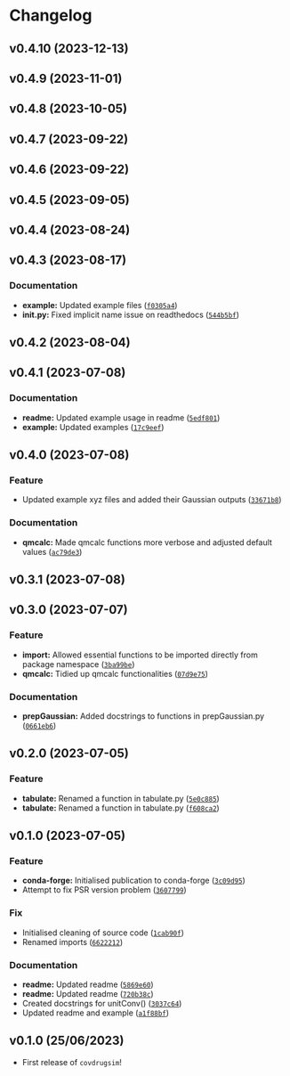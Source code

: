 # Changelog

<!--next-version-placeholder-->

## v0.4.10 (2023-12-13)



## v0.4.9 (2023-11-01)



## v0.4.8 (2023-10-05)



## v0.4.7 (2023-09-22)



## v0.4.6 (2023-09-22)



## v0.4.5 (2023-09-05)



## v0.4.4 (2023-08-24)



## v0.4.3 (2023-08-17)

### Documentation

* **example:** Updated example files ([`f0305a4`](https://github.com/Jon-Ting/covdrugsim/commit/f0305a4a41d28af6cfe8bc5dfd60a8e2dfe3d50c))
* **__init__.py:** Fixed implicit name issue on readthedocs ([`544b5bf`](https://github.com/Jon-Ting/covdrugsim/commit/544b5bf59f539f49a7d24fbdd5b31a1d108cfc61))

## v0.4.2 (2023-08-04)



## v0.4.1 (2023-07-08)

### Documentation

* **readme:** Updated example usage in readme ([`5edf801`](https://github.com/Jon-Ting/covdrugsim/commit/5edf8015371e30041ecdec021398898320a80842))
* **example:** Updated examples ([`17c9eef`](https://github.com/Jon-Ting/covdrugsim/commit/17c9eefa9255a5569dd356e0daeb160381fa078f))

## v0.4.0 (2023-07-08)

### Feature

* Updated example xyz files and added their Gaussian outputs ([`33671b8`](https://github.com/Jon-Ting/covdrugsim/commit/33671b8fb687af9d9efe1e2711c556ed9d4cced8))

### Documentation

* **qmcalc:** Made qmcalc functions more verbose and adjusted default values ([`ac79de3`](https://github.com/Jon-Ting/covdrugsim/commit/ac79de331189bed1da7dfa9dc651a7fca745a14d))

## v0.3.1 (2023-07-08)



## v0.3.0 (2023-07-07)

### Feature

* **import:** Allowed essential functions to be imported directly from package namespace ([`3ba99be`](https://github.com/Jon-Ting/covdrugsim/commit/3ba99be4dd55f8356060ef291733e0d333e4ec9d))
* **qmcalc:** Tidied up qmcalc functionalities ([`07d9e75`](https://github.com/Jon-Ting/covdrugsim/commit/07d9e756ac20ba42f8ba5b90ab05d20970d8684c))

### Documentation

* **prepGaussian:** Added docstrings to functions in prepGaussian.py ([`0661eb6`](https://github.com/Jon-Ting/covdrugsim/commit/0661eb63b9b1d22007003ec711d0be99482580b1))

## v0.2.0 (2023-07-05)

### Feature

* **tabulate:** Renamed a function in tabulate.py ([`5e0c885`](https://github.com/Jon-Ting/covdrugsim/commit/5e0c8859e10071c38c6d3bb22b864ede56686739))
* **tabulate:** Renamed a function in tabulate.py ([`f608ca2`](https://github.com/Jon-Ting/covdrugsim/commit/f608ca2151e73a226e4a9634f8cc606ec166d3af))

## v0.1.0 (2023-07-05)

### Feature

* **conda-forge:** Initialised publication to conda-forge ([`3c09d95`](https://github.com/Jon-Ting/covdrugsim/commit/3c09d95fc0c0158756e6d68a198180384188a84f))
* Attempt to fix PSR version problem ([`3607799`](https://github.com/Jon-Ting/covdrugsim/commit/36077992c1869d0e49eaa2a0ce5a30619921b896))

### Fix

* Initialised cleaning of source code ([`1cab90f`](https://github.com/Jon-Ting/covdrugsim/commit/1cab90f86eea9b3373f27e23adec2176637b68a6))
* Renamed imports ([`6622212`](https://github.com/Jon-Ting/covdrugsim/commit/66222124fdd2e24584f493bf32d7a40f358d8637))

### Documentation

* **readme:** Updated readme ([`5869e60`](https://github.com/Jon-Ting/covdrugsim/commit/5869e60731a3429516398c9e8252652022b0f90c))
* **readme:** Updated readme ([`720b38c`](https://github.com/Jon-Ting/covdrugsim/commit/720b38c260b8e3753edf5a05f514acd5d7f7cff4))
* Created docstrings for unitConv() ([`3037c64`](https://github.com/Jon-Ting/covdrugsim/commit/3037c64e0ef69aa2d960fad1a5587f2eb14eda59))
* Updated readme and example ([`a1f88bf`](https://github.com/Jon-Ting/covdrugsim/commit/a1f88bf505c5fe0f3755ce5cf55c97ca11bfb0e9))

## v0.1.0 (25/06/2023)

- First release of `covdrugsim`!